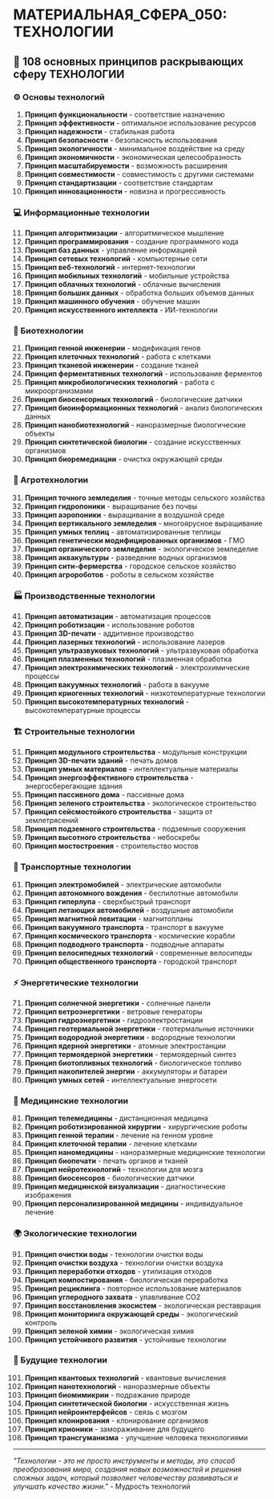 # МАТЕРИАЛЬНАЯ_СФЕРА_050: ТЕХНОЛОГИИ

## 🌟 108 основных принципов раскрывающих сферу ТЕХНОЛОГИИ

### ⚙️ Основы технологий

1. **Принцип функциональности** - соответствие назначению
2. **Принцип эффективности** - оптимальное использование ресурсов
3. **Принцип надежности** - стабильная работа
4. **Принцип безопасности** - безопасность использования
5. **Принцип экологичности** - минимальное воздействие на среду
6. **Принцип экономичности** - экономическая целесообразность
7. **Принцип масштабируемости** - возможность расширения
8. **Принцип совместимости** - совместимость с другими системами
9. **Принцип стандартизации** - соответствие стандартам
10. **Принцип инновационности** - новизна и прогрессивность

### 💻 Информационные технологии

11. **Принцип алгоритмизации** - алгоритмическое мышление
12. **Принцип программирования** - создание программного кода
13. **Принцип баз данных** - управление информацией
14. **Принцип сетевых технологий** - компьютерные сети
15. **Принцип веб-технологий** - интернет-технологии
16. **Принцип мобильных технологий** - мобильные устройства
17. **Принцип облачных технологий** - облачные вычисления
18. **Принцип больших данных** - обработка больших объемов данных
19. **Принцип машинного обучения** - обучение машин
20. **Принцип искусственного интеллекта** - ИИ-технологии

### 🔬 Биотехнологии

21. **Принцип генной инженерии** - модификация генов
22. **Принцип клеточных технологий** - работа с клетками
23. **Принцип тканевой инженерии** - создание тканей
24. **Принцип ферментативных технологий** - использование ферментов
25. **Принцип микробиологических технологий** - работа с микроорганизмами
26. **Принцип биосенсорных технологий** - биологические датчики
27. **Принцип биоинформационных технологий** - анализ биологических данных
28. **Принцип нанобиотехнологий** - наноразмерные биологические объекты
29. **Принцип синтетической биологии** - создание искусственных организмов
30. **Принцип биоремедиации** - очистка окружающей среды

### 🌱 Агротехнологии

31. **Принцип точного земледелия** - точные методы сельского хозяйства
32. **Принцип гидропоники** - выращивание без почвы
33. **Принцип аэропоники** - выращивание в воздушной среде
34. **Принцип вертикального земледелия** - многоярусное выращивание
35. **Принцип умных теплиц** - автоматизированные теплицы
36. **Принцип генетически модифицированных организмов** - ГМО
37. **Принцип органического земледелия** - экологическое земледелие
38. **Принцип аквакультуры** - разведение водных организмов
39. **Принцип сити-фермерства** - городское сельское хозяйство
40. **Принцип агророботов** - роботы в сельском хозяйстве

### 🏭 Производственные технологии

41. **Принцип автоматизации** - автоматизация процессов
42. **Принцип роботизации** - использование роботов
43. **Принцип 3D-печати** - аддитивное производство
44. **Принцип лазерных технологий** - использование лазеров
45. **Принцип ультразвуковых технологий** - ультразвуковая обработка
46. **Принцип плазменных технологий** - плазменная обработка
47. **Принцип электрохимических технологий** - электрохимические процессы
48. **Принцип вакуумных технологий** - работа в вакууме
49. **Принцип криогенных технологий** - низкотемпературные технологии
50. **Принцип высокотемпературных технологий** - высокотемпературные процессы

### 🏗️ Строительные технологии

51. **Принцип модульного строительства** - модульные конструкции
52. **Принцип 3D-печати зданий** - печать домов
53. **Принцип умных материалов** - интеллектуальные материалы
54. **Принцип энергоэффективного строительства** - энергосберегающие здания
55. **Принцип пассивного дома** - пассивные дома
56. **Принцип зеленого строительства** - экологическое строительство
57. **Принцип сейсмостойкого строительства** - защита от землетрясений
58. **Принцип подземного строительства** - подземные сооружения
59. **Принцип высотного строительства** - небоскребы
60. **Принцип мостостроения** - строительство мостов

### 🚗 Транспортные технологии

61. **Принцип электромобилей** - электрические автомобили
62. **Принцип автономного вождения** - беспилотные автомобили
63. **Принцип гиперлупа** - сверхбыстрый транспорт
64. **Принцип летающих автомобилей** - воздушные автомобили
65. **Принцип магнитной левитации** - магнитопланы
66. **Принцип вакуумного транспорта** - транспорт в вакууме
67. **Принцип космического транспорта** - космические корабли
68. **Принцип подводного транспорта** - подводные аппараты
69. **Принцип велосипедных технологий** - современные велосипеды
70. **Принцип общественного транспорта** - городской транспорт

### ⚡ Энергетические технологии

71. **Принцип солнечной энергетики** - солнечные панели
72. **Принцип ветроэнергетики** - ветровые генераторы
73. **Принцип гидроэнергетики** - гидроэлектростанции
74. **Принцип геотермальной энергетики** - геотермальные источники
75. **Принцип водородной энергетики** - водородные технологии
76. **Принцип ядерной энергетики** - атомные электростанции
77. **Принцип термоядерной энергетики** - термоядерный синтез
78. **Принцип биотопливных технологий** - биологическое топливо
79. **Принцип накопителей энергии** - аккумуляторы и батареи
80. **Принцип умных сетей** - интеллектуальные энергосети

### 🏥 Медицинские технологии

81. **Принцип телемедицины** - дистанционная медицина
82. **Принцип роботизированной хирургии** - хирургические роботы
83. **Принцип генной терапии** - лечение на генном уровне
84. **Принцип клеточной терапии** - лечение клетками
85. **Принцип наномедицины** - наноразмерные медицинские технологии
86. **Принцип биопечати** - печать органов и тканей
87. **Принцип нейротехнологий** - технологии для мозга
88. **Принцип биосенсоров** - биологические датчики
89. **Принцип медицинской визуализации** - диагностические изображения
90. **Принцип персонализированной медицины** - индивидуальное лечение

### 🌍 Экологические технологии

91. **Принцип очистки воды** - технологии очистки воды
92. **Принцип очистки воздуха** - технологии очистки воздуха
93. **Принцип переработки отходов** - утилизация отходов
94. **Принцип компостирования** - биологическая переработка
95. **Принцип рециклинга** - повторное использование материалов
96. **Принцип углеродного захвата** - улавливание CO2
97. **Принцип восстановления экосистем** - экологическая реставрация
98. **Принцип мониторинга окружающей среды** - экологический контроль
99. **Принцип зеленой химии** - экологическая химия
100. **Принцип устойчивого развития** - устойчивые технологии

### 🔮 Будущие технологии

101. **Принцип квантовых технологий** - квантовые вычисления
102. **Принцип нанотехнологий** - наноразмерные объекты
103. **Принцип биомимикрии** - подражание природе
104. **Принцип синтетической биологии** - искусственная жизнь
105. **Принцип нейроинтерфейсов** - связь с мозгом
106. **Принцип клонирования** - клонирование организмов
107. **Принцип крионики** - замораживание для будущего
108. **Принцип трансгуманизма** - улучшение человека технологиями

---

*"Технологии - это не просто инструменты и методы, это способ преобразования мира, создания новых возможностей и решения сложных задач, который позволяет человечеству развиваться и улучшать качество жизни."* - Мудрость технологий
